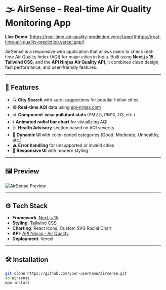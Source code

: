 # 🌫️ AirSense - Real-time Air Quality Monitoring App

**Live Demo**: [https://real-time-air-quality-prediction.vercel.app/](https://real-time-air-quality-prediction.vercel.app/)

AirSense is a responsive web application that allows users to check real-time Air Quality Index (AQI) for major cities in India. Built using **Next.js 15**, **Tailwind CSS**, and the **API Ninjas Air Quality API**, it combines clean design, fast performance, and user-friendly features.

---

## 🚀 Features

- 🔍 **City Search** with auto-suggestions for popular Indian cities
- 🟢 **Real-time AQI** data using [api-ninjas.com](https://api-ninjas.com/profile)
- 📊 **Component-wise pollutant stats** (PM2.5, PM10, O3, etc.)
- 🌀 **Animated radial bar chart** for visualizing AQI
- 🩺 **Health Advisory** section based on AQI severity
- 🎨 **Dynamic UI** with color-coded categories (Good, Moderate, Unhealthy, etc.)
- ⚠️ **Error handling** for unsupported or invalid cities
- 📱 **Responsive UI** with modern styling

---

## 🖼️ Preview

![AirSense Preview](https://i.imgur.com/ZTXNkDd.png)

---

## ⚙️ Tech Stack

- **Framework**: [Next.js 15](https://nextjs.org/)
- **Styling**: Tailwind CSS
- **Charting**: React Icons, Custom SVG Radial Chart
- **API**: [API Ninjas - Air Quality](https://api-ninjas.com/api/airquality)
- **Deployment**: Vercel

---

## 🛠️ Installation

```bash
git clone https://github.com/your-username/airsense.git
cd airsense
npm install

